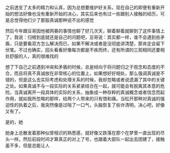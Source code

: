 之前透支了太多的精力和认真，因为总想要维护好关系，现在自己的即便有重新开始的想法好像也没有重新开始的决心，其实后来也有过一些跟别人接触的经历，可是总觉得他们少了那股真诚那种说不出的感觉

然后今年跟豆哥因他被网暴的事情也聊了好几次天，聊着聊着就聊到了这件事情上了，我说：归根到底就还是自己的问题吧，豆哥说：其实都一样，谁不会遇到些矛盾，只是要看双方怎么解决而已，如果不解决或者是没彻底讲清楚，那肯定会留下伏笔。不过也确实，回头看看好像每次都是不疾而终，还有所谓的三观相同还要相处舒服的人，真的很难找的

想了下自己之前遇到冲突和矛盾的时候，总是倾向于将问题归之于观念和态度的不合，而且将真不真诚放在非常核心的位置上，如果想好好相处，那么强调真诚是不错的，但是这么去实际考虑和处理关系的时候，我却忽略或者说遗漏了其中的关键之处。如果真诚不与一段实际的关系紧紧结合在一起，就可能会有脱离其本意的危险，当真诚离开一段具体的实际的关系，抽象成一种存粹的真诚概念或者信念而起作用，就如我所忽略的那样，给两个人带来的只有恨和痛。当松开那种对真诚的强迫性的执着之后，我突然像是过喘了一口气，头脑恢复了些许清明，决心吧，好像又有了。

是的，她

她身上总散发着那种似曾相识的熟悉感，就好像又跌落在那个在梦里一直出现的尽头一样。然后前段时间才算真正的对上了号，也跟着大部队一起出去团建了，接触虽不多，但是总能让人

